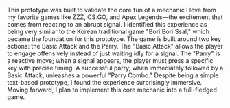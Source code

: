 This prototype was built to validate the core fun of a mechanic I love from my favorite games like ZZZ, CS:GO, and Apex Legends—the excitement that comes from reacting to an abrupt signal. I identified this experience as being very similar to the Korean traditional game "Bori Bori Ssal," which became the foundation for this prototype.
The game is built around two key actions: the Basic Attack and the Parry.
The "Basic Attack" allows the player to engage offensively instead of just waiting idly for a signal. The "Parry" is a reactive move; when a signal appears, the player must press a specific key with precise timing. A successful parry, when immediately followed by a Basic Attack, unleashes a powerful "Parry Combo."
Despite being a simple text-based prototype, I found the experience surprisingly immersive.
Moving forward, I plan to implement this core mechanic into a full-fledged game.
